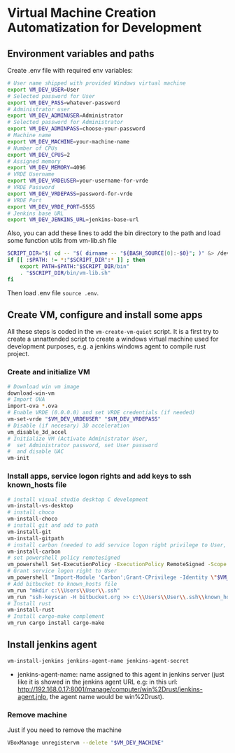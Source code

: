 # Virtual Machine Creation Automatization for Development

## Environment variables and paths
Create .env file with required env variables:
```bash 
# User name shipped with provided Windows virtual machine
export VM_DEV_USER=User
# Selected password for User
export VM_DEV_PASS=whatever-password
# Administrator user
export VM_DEV_ADMINUSER=Administrator
# Selected password for Administrator
export VM_DEV_ADMINPASS=choose-your-password
# Machine name
export VM_DEV_MACHINE=your-machine-name
# Number of CPUs
export VM_DEV_CPUS=2
# Assigned memory
export VM_DEV_MEMORY=4096
# VRDE Username
export VM_DEV_VRDEUSER=your-username-for-vrde
# VRDE Password
export VM_DEV_VRDEPASS=password-for-vrde
# VRDE Port
export VM_DEV_VRDE_PORT=5555
# Jenkins base URL
export VM_DEV_JENKINS_URL=jenkins-base-url
``` 
Also, you can add these lines to add the bin directory to the path and load some function utils from vm-lib.sh file

```bash
SCRIPT_DIR="$( cd -- "$( dirname -- "${BASH_SOURCE[0]:-$0}"; )" &> /dev/null && pwd 2> /dev/null; )";
if [[ :$PATH: != *:"$SCRIPT_DIR":* ]] ; then
    export PATH=$PATH:"$SCRIPT_DIR/bin"
    . "$SCRIPT_DIR/bin/vm-lib.sh"
fi
```
Then load .env file `source .env`.

## Create VM, configure and install some apps
All these steps is coded in the `vm-create-vm-quiet` script. It is a first try to create a unnattended script to create a windows virtual machine used for development purposes, e.g. a jenkins windows agent to compile rust project.
### Create and initialize VM
```bash
# Download win vm image
download-win-vm
# Import OVA
import-ova *.ova
# Enable VRDE (0.0.0.0) and set VRDE credentials (if needed)
vm-set-vrde "$VM_DEV_VRDEUSER" "$VM_DEV_VRDEPASS"
# Disable (if necesary) 3D acceleration
vm_disable_3d_accel
# Initialize VM (Activate Administrator User,
#  set Administrator password, set User password
#  and disable UAC
vm-init
```
### Install apps, service logon rights and add keys to ssh known_hosts file
```bash
# install visual studio desktop C development
vm-install-vs-desktop
# install choco
vm-install-choco
# install git and add to path
vm-install-git
vm-install-gitpath
# install carbon (needed to add service logon right privilege to User, so it can be used in windows services)
vm-install-carbon
# set powershell policy remotesigned
vm_powershell Set-ExecutionPolicy -ExecutionPolicy RemoteSigned -Scope LocalMachine
# Grant service logon right to User
vm_powershell "Import-Module 'Carbon';Grant-CPrivilege -Identity \"$VM_DEV_USER\" -Privilege SeServiceLogonRight"
# Add bitbucket to known_hosts file
vm_run "mkdir c:\\Users\\User\\.ssh"
vm_run "ssh-keyscan -H bitbucket.org >> c:\\Users\\User\\.ssh\\known_hosts"
# Install rust
vm-install-rust
# Install cargo-make complement
vm_run cargo install cargo-make
```
## Install jenkins agent
```bash
vm-install-jenkins jenkins-agent-name jenkins-agent-secret
```
* jenkins-agent-name: name assigned to this agent in jenkins server (just like it is showed in the jenkins agent URL e.g: in this url: http://192.168.0.17:8001/manage/computer/win%2Drust/jenkins-agent.jnlp, the agent name would be win%2Drust).


### Remove machine
Just if you need to remove the machine
```bash
VBoxManage unregistervm --delete "$VM_DEV_MACHINE"
```